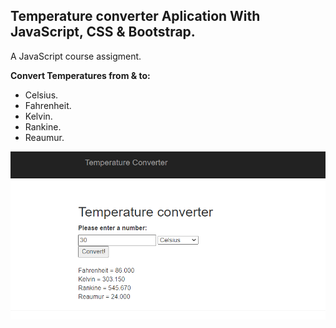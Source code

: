 ## Temperature converter Aplication With JavaScript, CSS & Bootstrap.

A JavaScript course assigment.

**Convert Temperatures from & to:**
* Celsius.
* Fahrenheit.
* Kelvin.
* Rankine.
* Reaumur.

<img src="screenshot/screenshot.png" width="1000">
